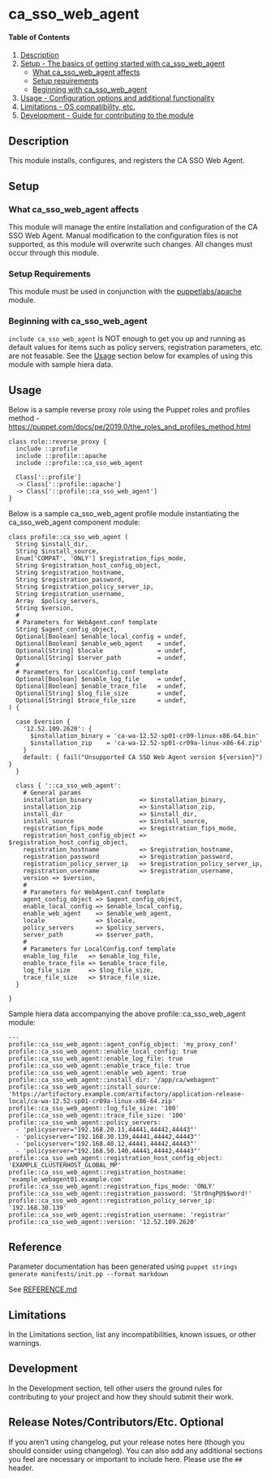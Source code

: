 
# ca_sso_web_agent

#### Table of Contents

1. [Description](#description)
2. [Setup - The basics of getting started with ca_sso_web_agent](#setup)
    * [What ca_sso_web_agent affects](#what-ca_sso_web_agent-affects)
    * [Setup requirements](#setup-requirements)
    * [Beginning with ca_sso_web_agent](#beginning-with-ca_sso_web_agent)
3. [Usage - Configuration options and additional functionality](#usage)
4. [Limitations - OS compatibility, etc.](#limitations)
5. [Development - Guide for contributing to the module](#development)

## Description

This module installs, configures, and registers the CA SSO Web Agent.

## Setup

### What ca_sso_web_agent affects

This module will manage the entire installation and configuration of the CA SSO Web Agent. Manual modification to the configuration files is not supported, as this module will overwrite such changes. All changes must occur through this module.

### Setup Requirements

This module must be used in conjunction with the [puppetlabs/apache](https://forge.puppet.com/puppetlabs/apache) module.

### Beginning with ca_sso_web_agent

`include ca_sso_web_agent` is NOT enough to get you up and running as default values for items such as policy servers, registration parameters, etc. are not feasable. See the [Usage](#usage) section below for examples of using this module with sample hiera data.

## Usage

Below is a sample reverse proxy role using the Puppet roles and profiles method - https://puppet.com/docs/pe/2019.0/the_roles_and_profiles_method.html

```
class role::reverse_proxy {
  include ::profile
  include ::profile::apache
  include ::profile::ca_sso_web_agent

  Class['::profile']
  -> Class['::profile::apache']
  -> Class['::profile::ca_sso_web_agent']
}
```

Below is a sample ca_sso_web_agent profile module instantiating the ca_sso_web_agent component module:

```
class profile::ca_sso_web_agent (
  String $install_dir,
  String $install_source,
  Enum['COMPAT', 'ONLY'] $registration_fips_mode,
  String $registration_host_config_object,
  String $registration_hostname,
  String $registration_password,
  String $registration_policy_server_ip,
  String $registration_username,
  Array  $policy_servers,
  String $version,
  #
  # Parameters for WebAgent.conf template
  String $agent_config_object,
  Optional[Boolean] $enable_local_config = undef,
  Optional[Boolean] $enable_web_agent    = undef,
  Optional[String] $locale               = undef,
  Optional[String] $server_path          = undef,
  #
  # Parameters for LocalConfig.conf template
  Optional[Boolean] $enable_log_file     = undef,
  Optional[Boolean] $enable_trace_file   = undef,
  Optional[String] $log_file_size        = undef,
  Optional[String] $trace_file_size      = undef,
) {

  case $version {
    '12.52.109.2620': {
      $installation_binary = 'ca-wa-12.52-sp01-cr09-linux-x86-64.bin'
      $installation_zip    = 'ca-wa-12.52-sp01-cr09a-linux-x86-64.zip'
    }
    default: { fail("Unsupported CA SSO Web Agent version ${version}") }
  }

  class { '::ca_sso_web_agent':
    # General params
    installation_binary             => $installation_binary,
    installation_zip                => $installation_zip,
    install_dir                     => $install_dir,
    install_source                  => $install_source,
    registration_fips_mode          => $registration_fips_mode,
    registration_host_config_object => $registration_host_config_object,
    registration_hostname           => $registration_hostname,
    registration_password           => $registration_password,
    registration_policy_server_ip   => $registration_policy_server_ip,
    registration_username           => $registration_username,
    version => $version,
    #
    # Parameters for WebAgent.conf template
    agent_config_object => $agent_config_object,
    enable_local_config => $enable_local_config,
    enable_web_agent    => $enable_web_agent,
    locale              => $locale,
    policy_servers      => $policy_servers,
    server_path         => $server_path,
    #
    # Parameters for LocalConfig.conf template
    enable_log_file   => $enable_log_file,
    enable_trace_file => $enable_trace_file,
    log_file_size     => $log_file_size,
    trace_file_size   => $trace_file_size,
  }

}
```

Sample hiera data accompanying the above profile::ca_sso_web_agent module:

```
---
profile::ca_sso_web_agent::agent_config_object: 'my_proxy_conf'
profile::ca_sso_web_agent::enable_local_config: true
profile::ca_sso_web_agent::enable_log_file: true
profile::ca_sso_web_agent::enable_trace_file: true
profile::ca_sso_web_agent::enable_web_agent: true
profile::ca_sso_web_agent::install_dir: '/app/ca/webagent'
profile::ca_sso_web_agent::install_source: 'https://artifactory.example.com/artifactory/application-release-local/ca-wa-12.52-sp01-cr09a-linux-x86-64.zip'
profile::ca_sso_web_agent::log_file_size: '100'
profile::ca_sso_web_agent::trace_file_size: '100'
profile::ca_sso_web_agent::policy_servers:
  - 'policyserver="192.168.20.11,44441,44442,44443"'
  - 'policyserver="192.168.30.139,44441,44442,44443"'
  - 'policyserver="192.168.40.12,44441,44442,44443"'
  - 'policyserver="192.168.50.140,44441,44442,44443"'
profile::ca_sso_web_agent::registration_host_config_object: 'EXAMPLE_CLUSTERHOST_GLOBAL_MP'
profile::ca_sso_web_agent::registration_hostname: 'example_webagent01.example.com'
profile::ca_sso_web_agent::registration_fips_mode: 'ONLY'
profile::ca_sso_web_agent::registration_password: 'Str0ngP@$$word!'
profile::ca_sso_web_agent::registration_policy_server_ip: '192.168.30.139'
profile::ca_sso_web_agent::registration_username: 'registrar'
profile::ca_sso_web_agent::version: '12.52.109.2620'

```

## Reference
Parameter documentation has been generated using `puppet strings generate manifests/init.pp --format markdown`

See [REFERENCE.md](REFERENCE.md)

## Limitations

In the Limitations section, list any incompatibilities, known issues, or other warnings.

## Development

In the Development section, tell other users the ground rules for contributing to your project and how they should submit their work.

## Release Notes/Contributors/Etc. **Optional**

If you aren't using changelog, put your release notes here (though you should consider using changelog). You can also add any additional sections you feel are necessary or important to include here. Please use the `## ` header.

